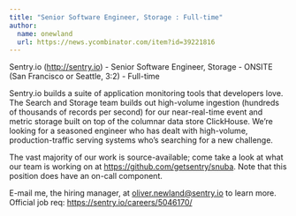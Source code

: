 ```yaml
---
title: "Senior Software Engineer, Storage : Full-time"
author:
  name: onewland
  url: https://news.ycombinator.com/item?id=39221816
---
```

Sentry.io (<a href="http:&#x2F;&#x2F;sentry.io" rel="nofollow">http:&#x2F;&#x2F;sentry.io</a>) - Senior Software Engineer, Storage - ONSITE (San Francisco or Seattle, 3:2) - Full-time

Sentry.io builds a suite of application monitoring tools that developers love. The Search and Storage team builds out high-volume ingestion (hundreds of thousands of records per second) for our near-real-time event and metric storage built on top of the columnar data store ClickHouse. We’re looking for a seasoned engineer who has dealt with high-volume, production-traffic serving systems who’s searching for a new challenge.

The vast majority of our work is source-available; come take a look at what our team is working on at <a href="https:&#x2F;&#x2F;github.com&#x2F;getsentry&#x2F;snuba">https:&#x2F;&#x2F;github.com&#x2F;getsentry&#x2F;snuba</a>. Note that this position does have an on-call component.

E-mail me, the hiring manager, at oliver.newland@sentry.io to learn more. 
Official job req: <a href="https:&#x2F;&#x2F;sentry.io&#x2F;careers&#x2F;5046170&#x2F;" rel="nofollow">https:&#x2F;&#x2F;sentry.io&#x2F;careers&#x2F;5046170&#x2F;</a>
